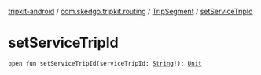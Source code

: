 [tripkit-android](../../index.md) / [com.skedgo.tripkit.routing](../index.md) / [TripSegment](index.md) / [setServiceTripId](./set-service-trip-id.md)

# setServiceTripId

`open fun setServiceTripId(serviceTripId: `[`String`](https://kotlinlang.org/api/latest/jvm/stdlib/kotlin/-string/index.html)`!): `[`Unit`](https://kotlinlang.org/api/latest/jvm/stdlib/kotlin/-unit/index.html)